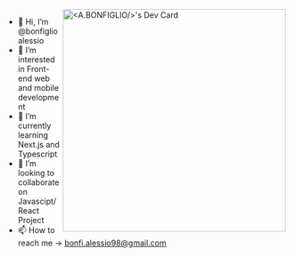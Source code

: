 <div align="left">
    <a href="https://app.daily.dev/bonfiglioalessi"><img align="right" src="https://api.daily.dev/devcards/6ebb76c09ec2470aa287b8a769cf3c50.png?r=wlr"      width="400" alt="<A.BONFIGLIO/>'s Dev Card"/></a>
</div>



- 👋 Hi, I’m @bonfiglioalessio
- 👀 I’m interested in Front-end web and mobile development
- 🌱 I’m currently learning Next.js and Typescript
- 💞️ I’m looking to collaborate on Javascipt/React Project
- 📫 How to reach me -> bonfi.alessio98@gmail.com





<!---
<a href="https://app.daily.dev/bonfiglioalessi" target="_blank">
    <img
      width="256"
      align="right"
      src="https://github.com/bonfiglioalessio/bonfiglioalessio/blob/master/devcard.svg"
      alt="Alessio Bonfiglio's Dev Card"
    />
  </a>

bonfiglioalessio/bonfiglioalessio is a ✨ special ✨ repository because its `README.md` (this file) appears on your GitHub profile.
You can click the Preview link to take a look at your changes.
--->
